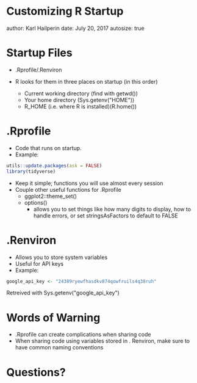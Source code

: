 Customizing R Startup
========================================================
author: Karl Hailperin
date: July 20, 2017
autosize: true

Startup Files 
========================================================

- .Rprofile/.Renviron

- R looks for them in three places on startup (in this order)
    - Current working directory (find with getwd())
    - Your home directory (Sys.getenv("HOME"))
    - R_HOME (i.e. where R is installed)(R.home())
    
.Rprofile
========================================================

- Code that runs on startup.
- Example:


```r
utils::update.packages(ask = FALSE)
library(tidyverse)
```
- Keep it simple; functions you will use almost every session
- Couple other useful functions for .Rprofile
    - ggplot2::theme_set()
    - options()
        - allows you to set things like how many digits to display, how to handle errors, or set stringsAsFactors to default to FALSE

.Renviron
========================================================

- Allows you to store system variables
- Useful for API keys
- Example:


```r
google_api_key <- "24389ryewfhasdkv874qowfruils4q38ruh"
```
Retreived with Sys.getenv("google_api_key")

Words of Warning
========================================================
- .Rprofile can create complications when sharing code
- When sharing code using variables stored in . Renviron, make sure to have common naming conventions

Questions?
========================================================

